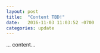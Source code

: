```yaml
---
layout: post
title:  "Content TBD!"
date:   2016-11-03 11:03:52 -0700
categories: update
---
```

... content...
